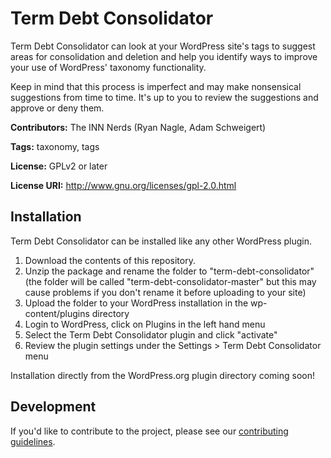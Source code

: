 # Term Debt Consolidator

Term Debt Consolidator can look at your WordPress site's tags to suggest areas for consolidation and deletion and help you identify ways to improve your use of WordPress' taxonomy functionality.

Keep in mind that this process is imperfect and may make nonsensical suggestions from time to time. It's up to you to review the suggestions and approve or deny them.

**Contributors:** The INN Nerds (Ryan Nagle, Adam Schweigert)

**Tags:** taxonomy, tags

**License:** GPLv2 or later

**License URI:** http://www.gnu.org/licenses/gpl-2.0.html

## Installation

Term Debt Consolidator can be installed like any other WordPress plugin.

1. Download the contents of this repository.
2. Unzip the package and rename the folder to "term-debt-consolidator" (the folder will be called "term-debt-consolidator-master" but this may cause problems if you don't rename it before uploading to your site)
3. Upload the folder to your WordPress installation in the wp-content/plugins directory
4. Login to WordPress, click on Plugins in the left hand menu
5. Select the Term Debt Consolidator plugin and click "activate"
6. Review the plugin settings under the Settings > Term Debt Consolidator menu

Installation directly from the WordPress.org plugin directory coming soon!

## Development

If you'd like to contribute to the project, please see our [contributing guidelines](contributing.md).
